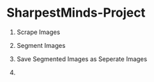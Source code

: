 # SharpestMinds-Project


1. Scrape Images

2. Segment Images

3. Save Segmented Images as Seperate Images

4. 

